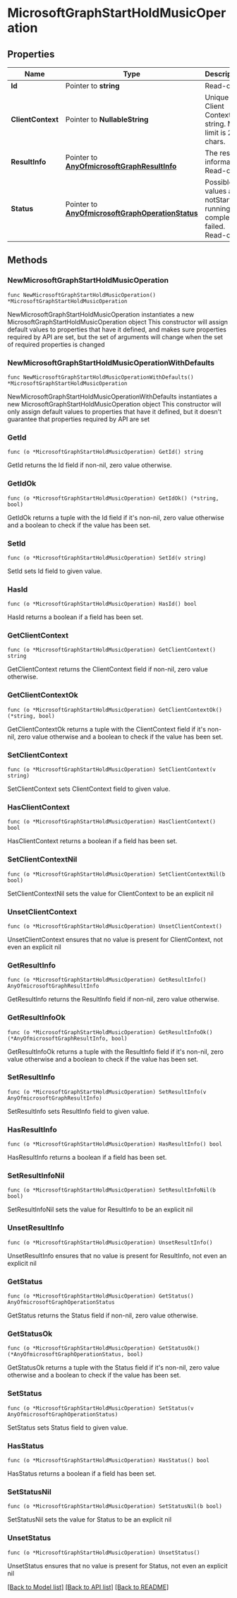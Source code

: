 # MicrosoftGraphStartHoldMusicOperation

## Properties

Name | Type | Description | Notes
------------ | ------------- | ------------- | -------------
**Id** | Pointer to **string** | Read-only. | [optional] 
**ClientContext** | Pointer to **NullableString** | Unique Client Context string. Max limit is 256 chars. | [optional] 
**ResultInfo** | Pointer to [**AnyOfmicrosoftGraphResultInfo**](anyOf&lt;microsoft.graph.resultInfo&gt;.md) | The result information. Read-only. | [optional] 
**Status** | Pointer to [**AnyOfmicrosoftGraphOperationStatus**](anyOf&lt;microsoft.graph.operationStatus&gt;.md) | Possible values are: notStarted, running, completed, failed. Read-only. | [optional] 

## Methods

### NewMicrosoftGraphStartHoldMusicOperation

`func NewMicrosoftGraphStartHoldMusicOperation() *MicrosoftGraphStartHoldMusicOperation`

NewMicrosoftGraphStartHoldMusicOperation instantiates a new MicrosoftGraphStartHoldMusicOperation object
This constructor will assign default values to properties that have it defined,
and makes sure properties required by API are set, but the set of arguments
will change when the set of required properties is changed

### NewMicrosoftGraphStartHoldMusicOperationWithDefaults

`func NewMicrosoftGraphStartHoldMusicOperationWithDefaults() *MicrosoftGraphStartHoldMusicOperation`

NewMicrosoftGraphStartHoldMusicOperationWithDefaults instantiates a new MicrosoftGraphStartHoldMusicOperation object
This constructor will only assign default values to properties that have it defined,
but it doesn't guarantee that properties required by API are set

### GetId

`func (o *MicrosoftGraphStartHoldMusicOperation) GetId() string`

GetId returns the Id field if non-nil, zero value otherwise.

### GetIdOk

`func (o *MicrosoftGraphStartHoldMusicOperation) GetIdOk() (*string, bool)`

GetIdOk returns a tuple with the Id field if it's non-nil, zero value otherwise
and a boolean to check if the value has been set.

### SetId

`func (o *MicrosoftGraphStartHoldMusicOperation) SetId(v string)`

SetId sets Id field to given value.

### HasId

`func (o *MicrosoftGraphStartHoldMusicOperation) HasId() bool`

HasId returns a boolean if a field has been set.

### GetClientContext

`func (o *MicrosoftGraphStartHoldMusicOperation) GetClientContext() string`

GetClientContext returns the ClientContext field if non-nil, zero value otherwise.

### GetClientContextOk

`func (o *MicrosoftGraphStartHoldMusicOperation) GetClientContextOk() (*string, bool)`

GetClientContextOk returns a tuple with the ClientContext field if it's non-nil, zero value otherwise
and a boolean to check if the value has been set.

### SetClientContext

`func (o *MicrosoftGraphStartHoldMusicOperation) SetClientContext(v string)`

SetClientContext sets ClientContext field to given value.

### HasClientContext

`func (o *MicrosoftGraphStartHoldMusicOperation) HasClientContext() bool`

HasClientContext returns a boolean if a field has been set.

### SetClientContextNil

`func (o *MicrosoftGraphStartHoldMusicOperation) SetClientContextNil(b bool)`

 SetClientContextNil sets the value for ClientContext to be an explicit nil

### UnsetClientContext
`func (o *MicrosoftGraphStartHoldMusicOperation) UnsetClientContext()`

UnsetClientContext ensures that no value is present for ClientContext, not even an explicit nil
### GetResultInfo

`func (o *MicrosoftGraphStartHoldMusicOperation) GetResultInfo() AnyOfmicrosoftGraphResultInfo`

GetResultInfo returns the ResultInfo field if non-nil, zero value otherwise.

### GetResultInfoOk

`func (o *MicrosoftGraphStartHoldMusicOperation) GetResultInfoOk() (*AnyOfmicrosoftGraphResultInfo, bool)`

GetResultInfoOk returns a tuple with the ResultInfo field if it's non-nil, zero value otherwise
and a boolean to check if the value has been set.

### SetResultInfo

`func (o *MicrosoftGraphStartHoldMusicOperation) SetResultInfo(v AnyOfmicrosoftGraphResultInfo)`

SetResultInfo sets ResultInfo field to given value.

### HasResultInfo

`func (o *MicrosoftGraphStartHoldMusicOperation) HasResultInfo() bool`

HasResultInfo returns a boolean if a field has been set.

### SetResultInfoNil

`func (o *MicrosoftGraphStartHoldMusicOperation) SetResultInfoNil(b bool)`

 SetResultInfoNil sets the value for ResultInfo to be an explicit nil

### UnsetResultInfo
`func (o *MicrosoftGraphStartHoldMusicOperation) UnsetResultInfo()`

UnsetResultInfo ensures that no value is present for ResultInfo, not even an explicit nil
### GetStatus

`func (o *MicrosoftGraphStartHoldMusicOperation) GetStatus() AnyOfmicrosoftGraphOperationStatus`

GetStatus returns the Status field if non-nil, zero value otherwise.

### GetStatusOk

`func (o *MicrosoftGraphStartHoldMusicOperation) GetStatusOk() (*AnyOfmicrosoftGraphOperationStatus, bool)`

GetStatusOk returns a tuple with the Status field if it's non-nil, zero value otherwise
and a boolean to check if the value has been set.

### SetStatus

`func (o *MicrosoftGraphStartHoldMusicOperation) SetStatus(v AnyOfmicrosoftGraphOperationStatus)`

SetStatus sets Status field to given value.

### HasStatus

`func (o *MicrosoftGraphStartHoldMusicOperation) HasStatus() bool`

HasStatus returns a boolean if a field has been set.

### SetStatusNil

`func (o *MicrosoftGraphStartHoldMusicOperation) SetStatusNil(b bool)`

 SetStatusNil sets the value for Status to be an explicit nil

### UnsetStatus
`func (o *MicrosoftGraphStartHoldMusicOperation) UnsetStatus()`

UnsetStatus ensures that no value is present for Status, not even an explicit nil

[[Back to Model list]](../README.md#documentation-for-models) [[Back to API list]](../README.md#documentation-for-api-endpoints) [[Back to README]](../README.md)


